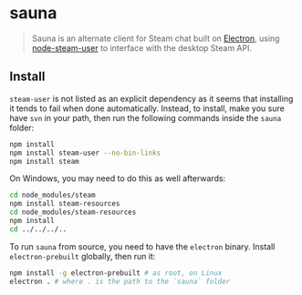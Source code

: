 # sauna

> Sauna is an alternate client for Steam chat built on [Electron](https://electron.atom.io), using [node-steam-user](https://github.com/DoctorMcKay/node-steam-user) to interface with the desktop Steam API.

## Install

`steam-user` is not listed as an explicit dependency as it seems that installing it tends to fail when done automatically. Instead, to install, make you sure have `svn` in your path, then run the following commands inside the `sauna` folder:

```sh
npm install
npm install steam-user --no-bin-links
npm install steam
```

On Windows, you may need to do this as well afterwards:

```sh
cd node_modules/steam
npm install steam-resources
cd node_modules/steam-resources
npm install
cd ../../../..
```

To run `sauna` from source, you need to have the `electron` binary. Install `electron-prebuilt` globally, then run it:

```sh
npm install -g electron-prebuilt # as root, on Linux
electron . # where . is the path to the `sauna` folder
```
